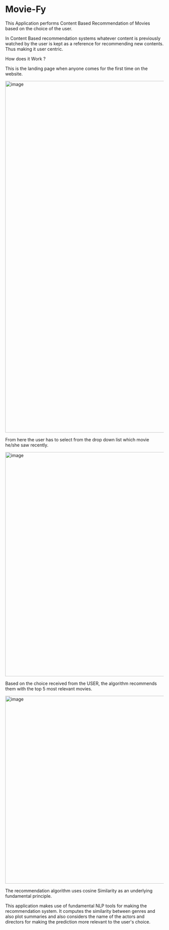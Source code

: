# Movie-Fy
This Application performs Content Based Recommendation of Movies based on the choice of the user. 

In Content Based recommendation systems whatever content is previously watched by the user is kept as a reference for recommending new contents. Thus making it
user centric.


How does it Work ?


This is the landing page when anyone comes for the first time on the website.

<img width="1118" alt="image" src="https://user-images.githubusercontent.com/44739430/185646106-c2cefd65-f687-4184-bd02-263d088a7256.png">



From here the user has to select from the drop down list which movie he/she saw recently.

<img width="713" alt="image" src="https://user-images.githubusercontent.com/44739430/185653836-1642ca7e-3f69-4f04-9cfc-5789aa84bb3e.png">

Based on the choice received from the USER, the algorithm recommends them with the top 5 most relevant movies.


<img width="597" alt="image" src="https://user-images.githubusercontent.com/44739430/185654403-71101062-b02c-437a-96b0-86d861de2a01.png">


The recommendation algorithm uses cosine Similarity as an underlying fundamental principle. 

This application makes use of fundamental NLP tools for making the recommendation system. It computes the similarity between genres and also plot summaries and also considers the name of the actors and directors for making the prediction more relevant to the user's choice.
